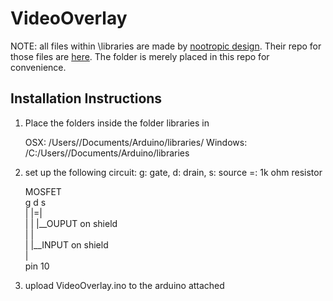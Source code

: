 # VideoOverlay
NOTE: all files within \libraries are made by [nootropic design](https://github.com/nootropicdesign). Their repo for those files are [here](https://github.com/nootropicdesign/arduino-tvout-ve). The folder is merely placed in this repo for convenience.

## Installation Instructions
1.   Place the folders inside the folder libraries in

        OSX: /Users/<username>/Documents/Arduino/libraries/
        Windows: /C:/Users/<username>/Documents/Arduino/libraries

2.  set up the following circuit: 
    g: gate, d: drain, s: source
    =: 1k ohm resistor

    MOSFET  
    g d s  
    | |=|  
    | | |__OUPUT on shield  
    | |  
    | |__INPUT on shield  
    |  
    pin 10  

    
3.  upload VideoOverlay.ino to the arduino attached